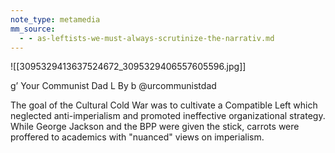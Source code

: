 ```yaml
---
note_type: metamedia
mm_source:
  - - as-leftists-we-must-always-scrutinize-the-narrativ.md
---
```


![[3095329413637524672_3095329406557605596.jpg]]

g’ Your Communist Dad
L By b @urcommunistdad

The goal of the Cultural Cold War
was to cultivate a Compatible Left
which neglected anti-imperialism
and promoted ineffective
organizational strategy. While
George Jackson and the BPP were
given the stick, carrots were
proffered to academics with
"nuanced" views on imperialism.

